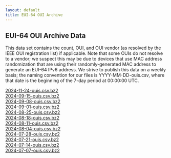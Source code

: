 ```yaml
---
layout: default
title: EUI-64 OUI Archive
---
```


## EUI-64 OUI Archive Data

This data set contains the count, OUI, and OUI vendor (as resolved by the IEEE
OUI registration list) if applicable. Note that some OUIs do not resolve to a
vendor; we suspect this may be due to devices that use MAC address randomization
that are using their randomly-generated MAC address to generate an EUI-64 IPv6
address. We strive to publish this data on a weekly basis; the naming convention
for our files is YYYY-MM-DD-ouis.csv, where that date is the beginning of the
7-day period at 00:00:00 UTC.

<!-- [](/data/ouis/)<br> -->
[2024-11-24-ouis.csv.bz2](/data/ouis/2024-11-24-ouis.csv.bz2)<br>
[2024-09-15-ouis.csv.bz2](/data/ouis/2024-09-15-ouis.csv.bz2)<br>
[2024-09-08-ouis.csv.bz2](/data/ouis/2024-09-08-ouis.csv.bz2)<br>
[2024-09-01-ouis.csv.bz2](/data/ouis/2024-09-01-ouis.csv.bz2)<br>
[2024-08-25-ouis.csv.bz2](/data/ouis/2024-08-25-ouis.csv.bz2)<br>
[2024-08-18-ouis.csv.bz2](/data/ouis/2024-08-18-ouis.csv.bz2)<br>
[2024-08-11-ouis.csv.bz2](/data/ouis/2024-08-11-ouis.csv.bz2)<br>
[2024-08-04-ouis.csv.bz2](/data/ouis/2024-08-04-ouis.csv.bz2)<br>
[2024-07-28-ouis.csv.bz2](/data/ouis/2024-07-28-ouis.csv.bz2)<br>
[2024-07-21-ouis.csv.bz2](/data/ouis/2024-07-21-ouis.csv.bz2)<br>
[2024-07-14-ouis.csv.bz2](/data/ouis/2024-07-14-ouis.csv.bz2)<br>
[2024-07-07-ouis.csv.bz2](/data/ouis/2024-07-07-ouis.csv.bz2)<br>
